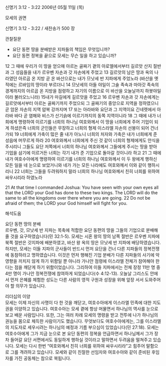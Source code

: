 신명기 3:12 - 3:22 
2006년 05월 11일 (목)

모세의 권면



신명기 3:12 - 3:22 / 새찬송가 500 장


관찰질문
- 요단 동편 땅을 분배받은 지파들의 책임은 무엇입니까?
- 요단 동편 정복을 끝으로 모세는 무슨 일을 하고 있습니까?

12 그 때에 우리가 이 땅을 얻으매 아르논 골짜기 곁의 아로엘에서부터 길르앗 산지 절반과 그 성읍들을 내가 르우벤 자손과 갓 자손에게 주었고 13 길르앗의 남은 땅과 옥의 나라였던 아르곱 온 지방 곧 온 바산으로는 내가 므낫세 반 지파에게 주었노라 (바산을 옛적에는 르바임의 땅이라 부르더니 14 므낫세의 아들 야일이 그술 족속과 마아갓 족속의 경계까지의 아르곱 온 지방을 점령하고 자기의 이름으로 이 바산을 오늘날까지 하봇야일이라 불러오느니라) 15내가 마길에게 길르앗을 주었고 16 르우벤 자손과 갓 자손에게는 길르앗에서부터 아르논 골짜기까지 주었으되 그 골짜기의 중앙으로 지역을 정하였으니 곧 암몬 자손의 지역 얍복 강까지며 17 또는 아라바와 요단과 그 지역이요 긴네렛에서 아라바 바다 곧 염해와 비스가 산기슭에 이르기까지의 동쪽 지역이니라 18 그 때에 내가 너희에게 명령하여 이르기를 너희의 하나님 여호와께서 이 땅을 너희에게 주어 기업이 되게 하셨은즉 너희의 군인들은 무장하고 너희의 형제 이스라엘 자손의 선봉이 되어 건너가되 19 너희에게 가축이 많은 줄 내가 아노니 너희의 처자와 가축은 내가 너희에게 준 성읍에 머무르게 하라 20 여호와께서 너희에게 주신 것 같이 너희의 형제에게도 안식을 주시리니 그들도 요단 저쪽에서 너희의 하나님 여호와께서 그들에게 주시는 땅을 받아 기업을 삼기에 이르거든 너희는 각기 내가 준 기업으로 돌아갈 것이니라 하고 21 그 때에 내가 여호수아에게 명령하여 이르기를 너희의 하나님 여호와께서 이 두 왕에게 행하신 모든 일을 네 눈으로 보았거니와 네가 가는 모든 나라에도 여호와께서 이와 같이 행하시리니 22 너희는 그들을 두려워하지 말라 너희의 하나님 여호와께서 친히 너희를 위하여 싸우시리라 하였노라 

21  At that time I commanded Joshua: You have seen with your own eyes all that the LORD your God has done to these two kings. The LORD will do the same to all the kingdoms over there where you are going. 22 Do not be afraid of them; the LORD your God himself will fight for you.

해석도움





요단 동편 땅의 분배  
르우벤, 갓, 므낫세 반 지파는 목축에 적합한 요단 동편의 땅을 그들의 기업으로 분배해 줄 것을 요구하였습니다(민 32:1-5). 모세는 시혼 왕의 땅의 남쪽 절반은 르우벤 지파에 북쪽 절반은 갓지파에 배분하였고, 바산 왕 옥의 땅은 므낫세 반 지파에 배당하였습니다. 하지만, 모세는 이들 지파의 군사들이 반드시 먼저 요단을 건너 다른 지파들의 정복전쟁에 동참하라고 명하였습니다. 이것은 먼저 행해진 기업 분배가 다른 지파들의 사기에 악영향을 끼치지 않게 하기 위함일 뿐 아니라 가나안 점령에 이스라엘 전체가 참여해야 한다는 점을 깨닫게 하기 위함이었습니다. 그리하여 이들 지파에서는 전체 장정 11만 명 중 4만 명이 가나안 정복전쟁에 참여하게 되었습니다(수 4:12-13). 오늘날 그리스도 안에서 먼저 은혜를 체험한 성도는 다른 사람의 영적 구원과 성장을 위해 앞장 서서 도와주어야 할 의무가 있습니다. 

리더십의 이양  
모세는 이제 자신의 사명이 다 한 것을 깨닫고, 여호수아에게 이스라엘 민족에 대한 지도권을 이양하고 있습니다. 여호수아는 모세 곁에 항상 머물면서 하나님의 역사를 눈으로 보고 배운 사람입니다. 또한, 그는 여러 차례 모세의 명령을 받고 전투에 나가 하나님의 권능을 몸으로 체득한 사람이기도 했습니다. 무엇보다도 여호수아에게는, 그를 이스라엘의 지도자로 세우시려는 하나님의 예정과 기름 부으심이 있었습니다(민 27:18). 모세는 여호수아에게 그가 지금 눈으로 본 요단 동편의 정복을 언급하면서 하나님께서 그가 장차 들어갈 요단 서편에서도 동일하게 행하실 것이라고 말하면서 두려움을 떨쳐주고 있습니다. 모세는 다시 한번 “여호와께서 친히 너희를 위하여 싸우시리라”고 힘주어 말함으로 그를 격려하고 있습니다. 모세와 같이 친절한 선임자와 여호수아와 같이 준비된 후임자를 가진 공동체는 참으로 복됩니다.